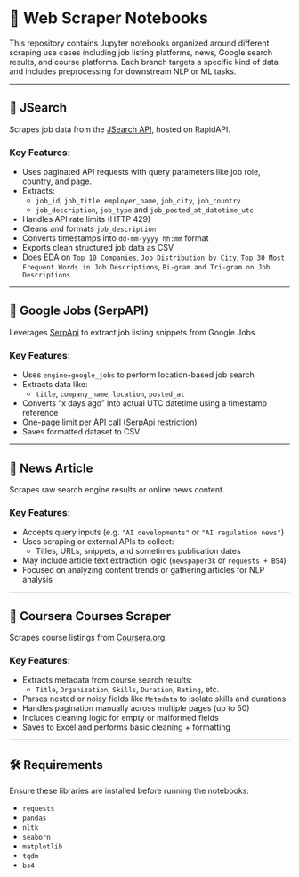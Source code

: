 # 📘 Web Scraper Notebooks

This repository contains Jupyter notebooks organized around different scraping use cases including job listing platforms, news, Google search results, and course platforms. Each branch targets a specific kind of data and includes preprocessing for downstream NLP or ML tasks.

---

## 🔹 JSearch

Scrapes job data from the [JSearch API](https://rapidapi.com/letscrape-6bRBa3QguO5/api/jsearch), hosted on RapidAPI.

### Key Features:
- Uses paginated API requests with query parameters like job role, country, and page.
- Extracts:  
  - `job_id`, `job_title`, `employer_name`, `job_city`, `job_country`  
  - `job_description`, `job_type` and `job_posted_at_datetime_utc`
- Handles API rate limits (HTTP 429)
- Cleans and formats `job_description`
- Converts timestamps into `dd-mm-yyyy hh:mm` format
- Exports clean structured job data as CSV
- Does EDA on `Top 10 Companies`,  `Job Distribution by City`,  `Top 30 Most Frequent Words in Job Descriptions`, `Bi-gram and Tri-gram on Job Descriptions`

---

## 🔹 Google Jobs (SerpAPI)

Leverages [SerpApi](https://serpapi.com/) to extract job listing snippets from Google Jobs.

### Key Features:
- Uses `engine=google_jobs` to perform location-based job search
- Extracts data like:
  - `title`, `company_name`, `location`, `posted_at` 
- Converts “x days ago” into actual UTC datetime using a timestamp reference
- One-page limit per API call (SerpApi restriction)
- Saves formatted dataset to CSV

---

## 🔹 News Article

Scrapes raw search engine results or online news content.

### Key Features:
- Accepts query inputs (e.g. `"AI developments"` or `"AI regulation news"`)
- Uses scraping or external APIs to collect:
  - Titles, URLs, snippets, and sometimes publication dates
- May include article text extraction logic (`newspaper3k` or `requests + BS4`)
- Focused on analyzing content trends or gathering articles for NLP analysis

---

## 🔹 Coursera Courses Scraper

Scrapes course listings from [Coursera.org](https://www.coursera.org/).

### Key Features:
- Extracts metadata from course search results:
  - `Title`, `Organization`, `Skills`, `Duration`, `Rating`, etc.
- Parses nested or noisy fields like `Metadata` to isolate skills and durations
- Handles pagination manually across multiple pages (up to 50)
- Includes cleaning logic for empty or malformed fields
- Saves to Excel and performs basic cleaning + formatting

---

## 🛠 Requirements

Ensure these libraries are installed before running the notebooks:

- `requests`
- `pandas`
- `nltk`
- `seaborn`
- `matplotlib`
- `tqdm`
- `bs4`
